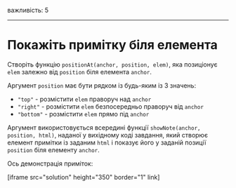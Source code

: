 важливість: 5

---

# Покажіть примітку біля елемента

Створіть функцію `positionAt(anchor, position, elem)`, яка позиціонує `elem` залежно від `position` біля елемента `anchor`.

Аргумент `position` має бути рядком із будь-яким із 3 значень:
- `"top"` - розмістити `elem` праворуч над `anchor`
- `"right"` - розмістити `elem` безпосередньо праворуч від `anchor`
- `"bottom"` - розмістити `elem` прямо під `anchor`

Аргумент використовується всередині функції `showNote(anchor, position, html)`, наданої у вихідному коді завдання, який створює елемент примітки із заданим `html` і показує його у заданій позиції `position` біля елементу `anchor`.

Ось демонстрація приміток:

[iframe src="solution" height="350" border="1" link]
